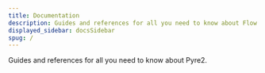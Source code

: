 ```yaml
---
title: Documentation
description: Guides and references for all you need to know about Flow
displayed_sidebar: docsSidebar
spug: /
---
```


Guides and references for all you need to know about Pyre2.
